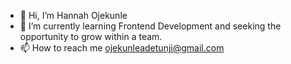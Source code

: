 - 👋 Hi, I’m Hannah Ojekunle
- 🌱 I’m currently learning Frontend Development and seeking the opportunity to grow within a team.
- 📫 How to reach me ojekunleadetunji@gmail.com

<!---
juedalo/juedalo is a ✨ special ✨ repository because its `README.md` (this file) appears on your GitHub profile.
You can click the Preview link to take a look at your changes.
--->
